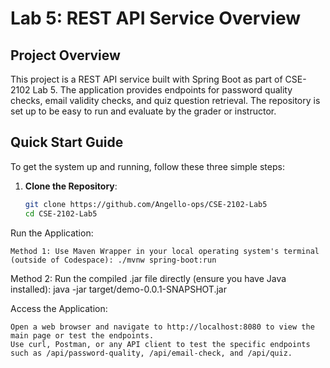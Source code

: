 # Lab 5: REST API Service Overview

## Project Overview
This project is a REST API service built with Spring Boot as part of CSE-2102 Lab 5. The application provides endpoints for password quality checks, email validity checks, and quiz question retrieval. The repository is set up to be easy to run and evaluate by the grader or instructor.

## Quick Start Guide
To get the system up and running, follow these three simple steps:

1. **Clone the Repository**:
   ```bash
   git clone https://github.com/Angello-ops/CSE-2102-Lab5
   cd CSE-2102-Lab5

Run the Application:

    Method 1: Use Maven Wrapper in your local operating system's terminal (outside of Codespace): ./mvnw spring-boot:run

Method 2: Run the compiled .jar file directly (ensure you have Java installed): java -jar target/demo-0.0.1-SNAPSHOT.jar

Access the Application:

    Open a web browser and navigate to http://localhost:8080 to view the main page or test the endpoints.
    Use curl, Postman, or any API client to test the specific endpoints such as /api/password-quality, /api/email-check, and /api/quiz.
